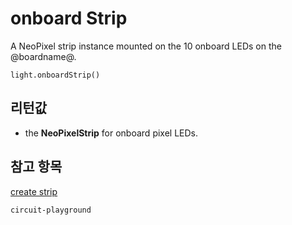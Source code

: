 # onboard Strip

A NeoPixel strip instance mounted on the 10 onboard LEDs on the @boardname@.

```sig
light.onboardStrip()
```

## 리턴값

* the **NeoPixelStrip** for onboard pixel LEDs.

## 참고 항목

[create strip](/reference/light/create-strip)

```package
circuit-playground
```